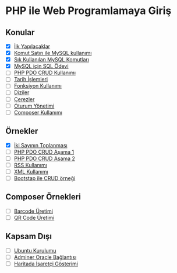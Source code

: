 # PHP ile Web Programlamaya Giriş

## Konular
- [x] [İlk Yapılacaklar](./konular/konu.ilk.yapilacaklar.md)
- [x] [Komut Satırı ile MySQL kullanımı](./konular/konu.mysql.cli.md)
- [x] [Sık Kullanılan MySQL Komutları](./konular/konu.mysql.ozet.md)
- [x] [MySQL için SQL Ödevi](./konular/konu.sql.odev.md)
- [ ] [PHP PDO CRUD Kullanımı](./konular/konu.pdo.md)
- [ ] [Tarih İşlemleri](./konular/konu.date.md)
- [ ] [Fonksiyon Kullanımı](./konular/konu.function.md)
- [ ] [Diziler](./konular/konu.arrays.md)
- [ ] [Çerezler](./konular/konu.cookie.md)
- [ ] [Oturum Yönetimi](./konular/konu.session.md)
- [ ] [Composer Kullanımı](./konular/konu.composer.md)

## Örnekler
- [x] [İki Sayının Toplanması](./ornekler/toplama/)
- [ ] [PHP PDO CRUD Aşama 1](./ornekler/PDO_1/)
- [ ] [PHP PDO CRUD Aşama 2](./ornekler/PDO_2/)
- [ ] [RSS Kullanımı](./ornekler/rss/)
- [ ] [XML Kullanımı](./ornekler/xml/)
- [ ] [Bootstap ile CRUD örneği](./ornekler/bootstrap-php-mysql-crud/)

## Composer Örnekleri
- [ ] [Barcode Üretimi](./ornekler/barcode/)
- [ ] [QR Code Üretimi](./ornekler/qrcode/)

## Kapsam Dışı
- [ ] [Ubuntu Kurulumu](./konular/konu.ubuntu.kurulumu.md)
- [ ] [Adminer Oracle Bağlantısı](./konular/konu.adminer.oracle.md)
- [ ] [Haritada İşaretçi Gösterimi](./konular/konu.harita.md)
